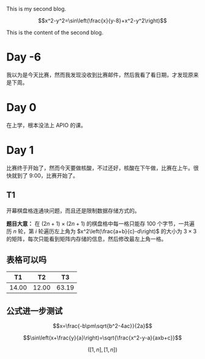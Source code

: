 <script src="https://cdnjs.cloudflare.com/ajax/libs/mathjax/2.7.1/MathJax.js?config=TeX-AMS-MML_HTMLorMML"></script>

This is my second blog.

$$x^2-y^2=\sin\left(\frac{x}{y-8}+x^2-y^2\right)$$

This is the content of the second blog.

# Day -6
我以为是今天比赛，然而我发现没收到比赛邮件，然后我看了看日期，才发现原来是下周。

# Day 0
在上学，根本没法上 APIO 的课。

# Day 1
比赛终于开始了，然而今天要做核酸，不过还好，核酸在下午做，比赛在上午。很快就到了 9:00，比赛开始了。

## T1
开幕棋盘格连通块问题，而且还是限制数据存储方式的。

**题目大意：** 在 $(2n+1)\times (2n+1)$ 的棋盘格中每一格只能存 100 个字节，一共遍历 $n$ 轮，第 $i$ 轮遍历左上角为 $x^2\left(\frac{a+b}{c}-d\right)$ 的大小为 $3\times 3$ 的矩阵，每次只能看到矩阵内存储的信息，然后修改最左上角一格。

## 表格可以吗
| T1 | T2 | T3 |
|--|--|--|
| 14.00 | 12.00 | 63.19 |

## 公式进一步测试

$$x=\frac{-b\pm\sqrt{b^2-4ac}}{2a}$$

$$\sin\left(x+\frac{y}{a}\right)=\sqrt{\frac{x^2-y-a}{axb+c}}$$

$$\left(\left[1,n\right],\left[1,n\right]\right)$$


